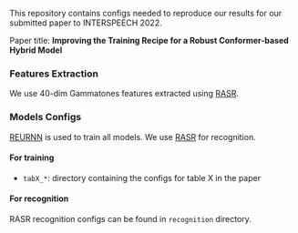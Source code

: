 This repository contains configs needed to reproduce our results for our submitted paper to INTERSPEECH 2022.

Paper title: **Improving the Training Recipe for a Robust Conformer-based Hybrid Model**

### Features Extraction

We use 40-dim Gammatones features extracted using [RASR](https://github.com/rwth-i6/rasr).

### Models Configs

[REURNN](https://github.com/rwth-i6/returnn) is used to train all models. We use [RASR](https://github.com/rwth-i6/rasr) for recognition.

#### For training

- `tabX_*`: directory containing the configs for table X in the paper

#### For recognition

RASR recognition configs can be found in `recognition` directory.


